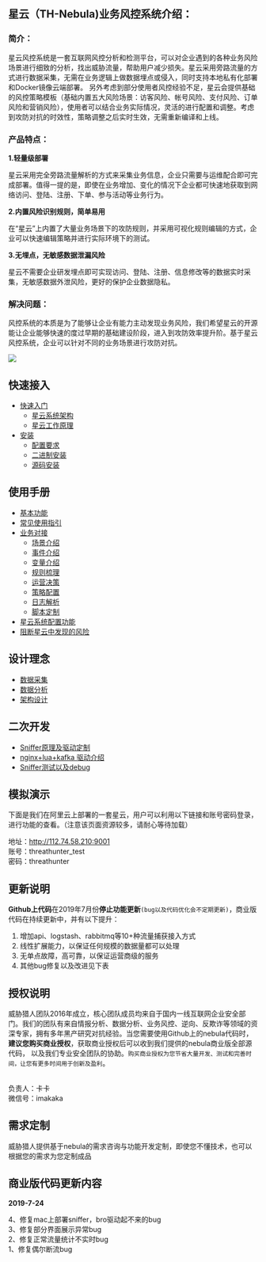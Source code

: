 ## 星云（TH-Nebula)业务风控系统介绍：

### 简介：

星云风控系统是一套互联网风控分析和检测平台，可以对企业遇到的各种业务风险场景进行细致的分析，找出威胁流量，帮助用户减少损失。星云采用旁路流量的方式进行数据采集，无需在业务逻辑上做数据埋点或侵入，同时支持本地私有化部署和Docker镜像云端部署。
另外考虑到部分使用者风控经验不足，星云会提供基础的风控策略模板（基础内置五大风险场景：访客风险、帐号风险、支付风险、订单风险和营销风险），使用者可以结合业务实际情况，灵活的进行配置和调整。考虑到攻防对抗的时效性，策略调整之后实时生效，无需重新编译和上线。

### 产品特点：

**1.轻量级部署** 

星云采用完全旁路流量解析的方式来采集业务信息，企业只需要与运维配合即可完成部署。值得一提的是，即使在业务增加、变化的情况下企业都可快速地获取到网络访问、登陆、注册、下单、参与活动等业务行为。 

**2.内置风险识别规则，简单易用** 

在“星云”上内置了大量业务场景下的攻防规则，并采用可视化规则编辑的方式，企业可以快速编辑策略并进行实际环境下的测试。 

**3.无埋点，无敏感数据泄漏风险** 

星云不需要企业研发埋点即可实现访问、登陆、注册、信息修改等的数据实时采集，无敏感数据外泄风险，更好的保护企业数据隐私。

### 解决问题：

风控系统的本质是为了能够让企业有能力主动发现业务风险，我们希望星云的开源能让企业能够快速的度过早期的基础建设阶段，进入到攻防效率提升阶。基于星云风控系统，企业可以针对不同的业务场景进行攻防对抗。 

![](http://ww1.sinaimg.cn/large/66d0828fgy1g1p9h25nhpj21cs0bkwzg.jpg)


## 快速接入

* [快速入门](https://github.com/threathunterX/nebula_doc/blob/master/chapter2/section1.md)
    * [星云系统架构](https://github.com/threathunterX/nebula_doc/blob/master/chapter2/section1/section1.1.md)
    * [星云工作原理](https://github.com/threathunterX/nebula_doc/blob/master/chapter2/section1/section1.2.md)
* [安装](https://github.com/threathunterX/nebula_doc/blob/master/chapter2/section2.md)
    * [配置要求](https://github.com/threathunterX/nebula_doc/blob/master/chapter2/section2/section2.1.md)
    * [二进制安装](https://github.com/threathunterX/nebula_doc/blob/master/chapter2/section2/section2.2.md)
    * [源码安装](https://github.com/threathunterX/nebula_doc/blob/master/chapter2/section2/section2.3.md)
    
## 使用手册

* [基本功能](https://github.com/threathunterX/nebula_doc/blob/master/chapter3/section1.md)
* [常见使用指引](https://github.com/threathunterX/nebula_doc/blob/master/chapter3/section2.md)
* [业务对接](https://github.com/threathunterX/nebula_doc/blob/master/chapter3/section3.md)
    * [场景介绍](https://github.com/threathunterX/nebula_doc/blob/master/chapter3/section3/section3.1.md)
    * [事件介绍](https://github.com/threathunterX/nebula_doc/blob/master/chapter3/section3/section3.2.md)
    * [变量介绍](https://github.com/threathunterX/nebula_doc/blob/master/chapter3/section3/section3.3.md)
    * [规则梳理](https://github.com/threathunterX/nebula_doc/blob/master/chapter3/section3/section3.4.md)
    * [运营决策](https://github.com/threathunterX/nebula_doc/blob/master/chapter3/section3/section3.5.md)
    * [策略配置](https://github.com/threathunterX/nebula_doc/blob/master/chapter3/section3/section3.6.md)
    * [日志解析](https://github.com/threathunterX/nebula_doc/blob/master/chapter3/section3/section3.7.md)
    * [脚本定制](https://github.com/threathunterX/nebula_doc/blob/master/chapter3/section3/section3.8.md)
* [星云系统配置功能](https://github.com/threathunterX/nebula_doc/blob/master/chapter3/section4.md)
* [阻断星云中发现的风险](https://github.com/threathunterX/nebula_doc/blob/master/chapter3/section5.md)
    
## 设计理念

* [数据采集](https://github.com/threathunterX/nebula_doc/blob/master/chapter4/section1.md)
* [数据分析](https://github.com/threathunterX/nebula_doc/blob/master/chapter4/section2.md)
* [架构设计](https://github.com/threathunterX/nebula_doc/blob/master/chapter4/section3.md)

## 二次开发

* [Sniffer原理及驱动定制](https://github.com/threathunterX/nebula_doc/blob/master/chapter5/section1.md)
* [nginx+lua+kafka 驱动介绍](https://github.com/threathunterX/nebula_doc/blob/master/chapter5/section2.md)
* [Sniffer测试以及debug](https://github.com/threathunterX/nebula_doc/blob/master/chapter5/section3.md)

## 模拟演示
下面是我们在阿里云上部署的一套星云，用户可以利用以下链接和账号密码登录，进行功能的查看。（注意该页面资源较多，请耐心等待加载）

地址：http://112.74.58.210:9001<br/>
账号：threathunter_test<br/>
密码：threathunter<br/>

## 更新说明

**Github上代码**在2019年7月份**停止功能更新**`(bug以及代码优化会不定期更新)`，商业版代码在持续更新中，并有以下提升：

1. 增加api、logstash、rabbitmq等10+种流量捕获接入方式
2. 线性扩展能力，以保证任何规模的数据量都可以处理
3. 无单点故障，高可靠，以保证运营商级的服务
4. 其他bug修复以及改进见下表

## 授权说明

威胁猎人团队2016年成立，核心团队成员均来自于国内一线互联网企业安全部门。我们的团队有来自情报分析、数据分析、业务风控、逆向、反欺诈等领域的资深专家，拥有多年黑产研究对抗经验。当您需要使用Github上的nebula代码时，**建议您购买商业授权**，获取商业授权后可以收到我们提供的nebula商业版全部源代码， 以及我们专业安全团队的协助。`购买商业授权为您节省大量开发、测试和完善时间，让您有更多时间用于创新及盈利`。

<br/>
负责人：卡卡<br/>
微信号：imakaka<br/>

## 需求定制

威胁猎人提供基于nebula的需求咨询与功能开发定制，即使您不懂技术，也可以根据您的需求为您定制成品

## 商业版代码更新内容

**2019-7-24**

4、修复mac上部署sniffer，bro驱动起不来的bug<br/>
3、修复部分界面展示异常bug<br/>
2、修复正常流量统计不实时bug<br/>
1、修复偶尔断流bug<br/>






